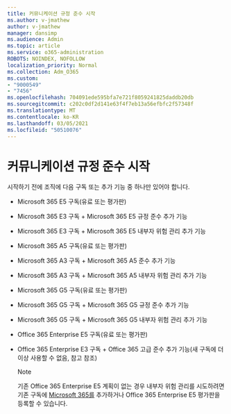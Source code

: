 ```yaml
---
title: 커뮤니케이션 규정 준수 시작
ms.author: v-jmathew
author: v-jmathew
manager: dansimp
ms.audience: Admin
ms.topic: article
ms.service: o365-administration
ROBOTS: NOINDEX, NOFOLLOW
localization_priority: Normal
ms.collection: Adm_O365
ms.custom:
- "9000549"
- "7456"
ms.openlocfilehash: 704091ede595bfa7e721f8059241825daddb20db
ms.sourcegitcommit: c202c0df2d141e63f4f7eb13a56efbfc2f57348f
ms.translationtype: MT
ms.contentlocale: ko-KR
ms.lasthandoff: 03/05/2021
ms.locfileid: "50510076"
---
```

# <a name="get-started-with-communication-compliance"></a>커뮤니케이션 규정 준수 시작

시작하기 전에 조직에 다음 구독 또는 추가 기능 중 하나만 있어야 합니다.

* Microsoft 365 E5 구독(유료 또는 평가판)
* Microsoft 365 E3 구독 + Microsoft 365 E5 규정 준수 추가 기능
* Microsoft 365 E3 구독 + Microsoft 365 E5 내부자 위험 관리 추가 기능
* Microsoft 365 A5 구독(유료 또는 평가판)
* Microsoft 365 A3 구독 + Microsoft 365 A5 준수 추가 기능
* Microsoft 365 A3 구독 + Microsoft 365 A5 내부자 위험 관리 추가 기능
* Microsoft 365 G5 구독(유료 또는 평가판)
* Microsoft 365 G5 구독 + Microsoft 365 G5 규정 준수 추가 기능
* Microsoft 365 G5 구독 + Microsoft 365 G5 내부자 위험 관리 추가 기능
* Office 365 Enterprise E5 구독(유료 또는 평가판)
* Office 365 Enterprise E3 구독 + Office 365 고급 준수 추가 기능(새 구독에 더 이상 사용할 수 없음, 참고 참조)

    > [!NOTE]
    > 기존 Office 365 Enterprise E5 계획이 없는 경우 내부자 위험 관리를 시도하려면 기존 구독에 [Microsoft 365를](https://go.microsoft.com/fwlink/?linkid=2130508) 추가하거나 Office 365 Enterprise E5 평가판을 등록할 수 있습니다.
